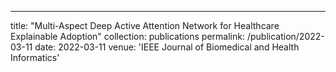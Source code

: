 ---
title: "Multi-Aspect Deep Active Attention Network for Healthcare Explainable Adoption"
collection: publications
permalink: /publication/2022-03-11
date: 2022-03-11
venue: 'IEEE Journal of Biomedical and Health Informatics'